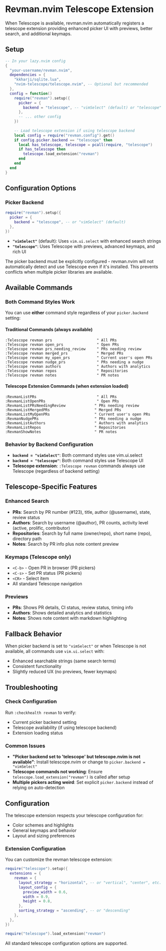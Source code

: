 # Revman.nvim Telescope Extension

When Telescope is available, revman.nvim automatically registers a telescope extension providing enhanced picker UI with previews, better search, and additional keymaps.

## Setup

```lua
-- In your lazy.nvim config
{
  "your-username/revman.nvim",
  dependencies = {
    "kkharji/sqlite.lua",
    "nvim-telescope/telescope.nvim", -- Optional but recommended
  },
  config = function()
    require("revman").setup({
      picker = {
        backend = "telescope", -- "vimSelect" (default) or "telescope"
      },
      -- ... other config
    })
    
    -- Load telescope extension if using telescope backend
    local config = require("revman.config").get()
    if config.picker.backend == "telescope" then
      local has_telescope, telescope = pcall(require, "telescope")
      if has_telescope then
        telescope.load_extension("revman")
      end
    end
  end
}
```

## Configuration Options

### Picker Backend

```lua
require("revman").setup({
  picker = {
    backend = "telescope", -- or "vimSelect" (default)
  },
})
```

- **`"vimSelect"`** (default): Uses `vim.ui.select` with enhanced search strings
- **`"telescope"`**: Uses Telescope with previews, advanced keymaps, and rich UI

The picker backend must be explicitly configured - revman.nvim will not automatically detect and use Telescope even if it's installed. This prevents conflicts when multiple picker libraries are available.

## Available Commands

### Both Command Styles Work

You can use **either** command style regardless of your `picker.backend` setting:

#### Traditional Commands (always available)
```
:Telescope revman prs                    " All PRs
:Telescope revman open_prs               " Open PRs  
:Telescope revman prs_needing_review     " PRs needing review
:Telescope revman merged_prs             " Merged PRs
:Telescope revman my_open_prs            " Current user's open PRs
:Telescope revman nudge_prs              " PRs needing a nudge
:Telescope revman authors                " Authors with analytics
:Telescope revman repos                  " Repositories
:Telescope revman notes                  " PR notes
```

#### Telescope Extension Commands (when extension loaded)
```
:RevmanListPRs                           " All PRs
:RevmanListOpenPRs                       " Open PRs
:RevmanListPRsNeedingReview             " PRs needing review
:RevmanListMergedPRs                    " Merged PRs
:RevmanListMyOpenPRs                    " Current user's open PRs
:RevmanNudgePRs                         " PRs needing a nudge  
:RevmanListAuthors                      " Authors with analytics
:RevmanListRepos                        " Repositories
:RevmanShowNotes                        " PR notes
```

### Behavior by Backend Configuration

- **`backend = "vimSelect"`**: Both command styles use vim.ui.select
- **`backend = "telescope"`**: Both command styles use Telescope UI
- **Telescope extension**: `:Telescope revman` commands always use Telescope (regardless of backend setting)

## Telescope-Specific Features

### Enhanced Search
- **PRs**: Search by PR number (#123), title, author (@username), state, review status
- **Authors**: Search by username (@author), PR counts, activity level (active, prolific, contributor)
- **Repositories**: Search by full name (owner/repo), short name (repo), directory path
- **Notes**: Search by PR info plus note content preview

### Keymaps (Telescope only)
- `<C-b>` - Open PR in browser (PR pickers)
- `<C-s>` - Set PR status (PR pickers)
- `<CR>` - Select item
- All standard Telescope navigation

### Previews
- **PRs**: Shows PR details, CI status, review status, timing info
- **Authors**: Shows detailed analytics and statistics  
- **Notes**: Shows note content with markdown highlighting

## Fallback Behavior

When picker backend is set to `"vimSelect"` or when Telescope is not available, all commands use `vim.ui.select` with:
- Enhanced searchable strings (same search terms)
- Consistent functionality
- Slightly reduced UX (no previews, fewer keymaps)

## Troubleshooting

### Check Configuration
Run `:checkhealth revman` to verify:
- Current picker backend setting
- Telescope availability (if using telescope backend)
- Extension loading status

### Common Issues
- **"Picker backend set to 'telescope' but telescope.nvim is not available"**: Install telescope.nvim or change to `picker.backend = "vimSelect"`
- **Telescope commands not working**: Ensure `telescope.load_extension("revman")` is called after setup
- **Multiple pickers acting weird**: Set explicit `picker.backend` instead of relying on auto-detection

## Configuration

The telescope extension respects your telescope configuration for:
- Color schemes and highlights
- General keymaps and behavior
- Layout and sizing preferences

### Extension Configuration

You can customize the revman telescope extension:

```lua
require("telescope").setup({
  extensions = {
    revman = {
      layout_strategy = "horizontal", -- or "vertical", "center", etc.
      layout_config = {
        preview_width = 0.6,
        width = 0.9,
        height = 0.8,
      },
      sorting_strategy = "ascending", -- or "descending"
    },
  },
})

require("telescope").load_extension("revman")
```

All standard telescope configuration options are supported.
